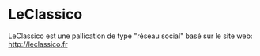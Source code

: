 # LeClassico
LeClassico est une pallication de type "réseau social" basé sur le site web: http://leclassico.fr
